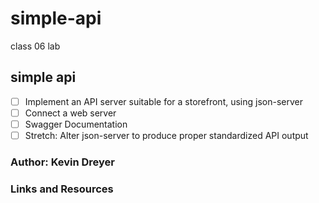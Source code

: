 # simple-api
class 06 lab

## simple api

- [ ] Implement an API server suitable for a storefront, using json-server
- [ ] Connect a web server
- [ ] Swagger Documentation
- [ ] Stretch: Alter json-server to produce proper standardized API output

### Author: Kevin Dreyer

### Links and Resources